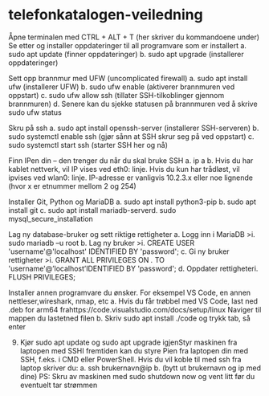 # telefonkatalogen-veiledning

Åpne terminalen med CTRL + ALT + T (her skriver du kommandoene under)
Se etter og installer oppdateringer til all programvare som er installert
 a. sudo apt update (finner oppdateringer)
 b. sudo apt upgrade (installerer oppdateringer)

Sett opp brannmur med UFW (uncomplicated firewall)
 a. sudo apt install ufw (installerer UFW)
 b. sudo ufw enable (aktiverer brannmuren ved oppstart)
 c. sudo ufw allow ssh (tillater SSH-tilkoblinger gjennom brannmuren)
 d. Senere kan du sjekke statusen på brannmuren ved å skrive sudo ufw status

Skru på ssh
 a. sudo apt install openssh-server (installerer SSH-serveren)
 b. sudo systemctl enable ssh (gjør sånn at SSH skrur seg på ved oppstart)
 c. sudo systemctl start ssh (starter SSH her og nå)

Finn IPen din – den trenger du når du skal bruke SSH
 a. ip a
 b. Hvis du har kablet nettverk, vil IP vises ved eth0: linje. Hvis du kun har trådløst, vil ipvises ved wlan0: linje. IP-adresse er vanligvis 10.2.3.x eller noe lignende (hvor x er etnummer mellom 2 og 254)

Installer Git, Python og MariaDB
 a. sudo apt install python3-pip
 b. sudo apt install git
 c. sudo apt install mariadb-serverd. sudo mysql_secure_installation

Lag ny database-bruker og sett riktige rettigheter
 a. Logg inn i MariaDB >i. sudo mariadb –u root
 b. Lag ny bruker >i. CREATE USER 'username'@'localhost' IDENTIFIED BY 'password';
 c. Gi ny bruker rettigheter >i. GRANT ALL PRIVILEGES ON *.* TO 'username'@’localhost’IDENTIFIED BY 'password';
 d. Oppdater rettigheteri. FLUSH PRIVILEGES;

Installer annen programvare du ønsker. For eksempel VS Code, en annen nettleser,wireshark, nmap, etc
 a. Hvis du får trøbbel med VS Code, last ned .deb for arm64 frahttps://code.visualstudio.com/docs/setup/linux Naviger til mappen du lastetned filen
 b. Skriv sudo apt install ./code og trykk tab, så enter

9. Kjør sudo apt update og sudo apt upgrade igjenStyr maskinen fra laptopen med SSHI fremtiden kan du styre Pien fra laptopen din med SSH, f.eks. i CMD eller PowerShell. Hvis du vil koble til med ssh fra laptop skriver du:
 a. ssh brukernavn@ip
 b. (bytt ut brukernavn og ip med dine)
PS: Skru av maskinen med sudo shutdown now og vent litt før du eventuelt tar strømmen
